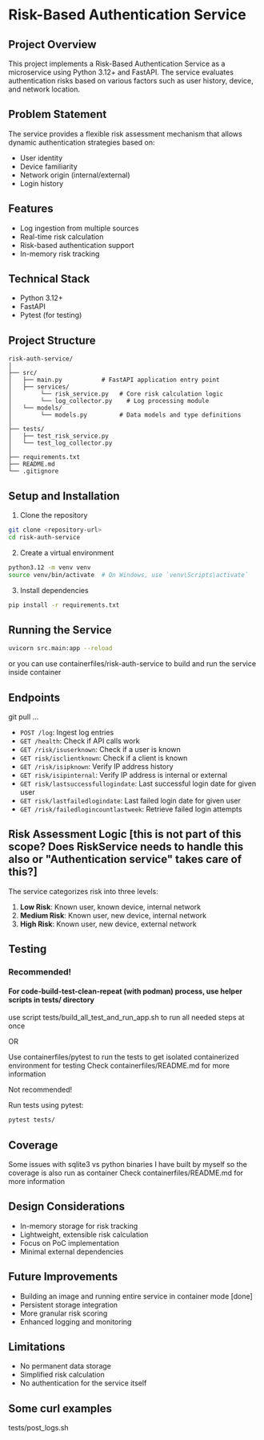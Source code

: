 # Risk-Based Authentication Service

## Project Overview

This project implements a Risk-Based Authentication Service as a microservice using Python 3.12+ and FastAPI. The service evaluates authentication risks based on various factors such as user history, device, and network location.

## Problem Statement

The service provides a flexible risk assessment mechanism that allows dynamic authentication strategies based on:
- User identity
- Device familiarity
- Network origin (internal/external)
- Login history

## Features

- Log ingestion from multiple sources
- Real-time risk calculation
- Risk-based authentication support
- In-memory risk tracking

## Technical Stack

- Python 3.12+
- FastAPI
- Pytest (for testing)

## Project Structure

```
risk-auth-service/
│
├── src/
│   ├── main.py           # FastAPI application entry point
│   ├── services/
│        └── risk_service.py   # Core risk calculation logic
│        └── log_collector.py    # Log processing module
│   └── models/
│        └── models.py         # Data models and type definitions
│
├── tests/
│   ├── test_risk_service.py
│   └── test_log_collector.py
│
├── requirements.txt
├── README.md
└── .gitignore
```

## Setup and Installation

1. Clone the repository
```bash
git clone <repository-url>
cd risk-auth-service
```

2. Create a virtual environment
```bash
python3.12 -m venv venv
source venv/bin/activate  # On Windows, use `venv\Scripts\activate`
```

3. Install dependencies
```bash
pip install -r requirements.txt
```

## Running the Service

```bash
uvicorn src.main:app --reload
```
or you can use containerfiles/risk-auth-service to build and run the service inside container

## Endpoints
git pull ...
- `POST /log`: Ingest log entries
- `GET /health`: Check if API calls work
- `GET /risk/isuserknown`: Check if a user is known
- `GET risk/isclientknown`: Check if a client is known
- `GET /risk/isipknown`: Verify IP address history
- `GET risk/isipinternal`: Verify IP address is internal or external
- `GET risk/lastsuccessfullogindate`: Last successful login date for given user
- `GET risk/lastfailedlogindate`: Last failed login date for given user
- `GET /risk/failedlogincountlastweek`: Retrieve failed login attempts

## Risk Assessment Logic [this is not part of this scope? Does RiskService needs to handle this also or "Authentication service" takes care of this?]

The service categorizes risk into three levels:
1. **Low Risk**: Known user, known device, internal network
2. **Medium Risk**: Known user, new device, internal network
3. **High Risk**: Known user, new device, external network

## Testing

### Recommended!

#### For code-build-test-clean-repeat (with podman) process, use helper scripts in tests/ directory

use script tests/build_all_test_and_run_app.sh to run all needed steps at once

OR

Use containerfiles/pytest to run the tests to get isolated containerized environment for testing
Check containerfiles/README.md for more information

Not recommended!

Run tests using pytest:
```bash
pytest tests/
```

## Coverage

Some issues with sqlite3 vs python binaries I have built by myself so the coverage is also run as container
Check containerfiles/README.md for more information

## Design Considerations

- In-memory storage for risk tracking
- Lightweight, extensible risk calculation
- Focus on PoC implementation
- Minimal external dependencies

## Future Improvements

- Building an image and running entire service in container mode [done]
- Persistent storage integration
- More granular risk scoring
- Enhanced logging and monitoring

## Limitations

- No permanent data storage
- Simplified risk calculation
- No authentication for the service itself

## Some curl examples

tests/post_logs.sh
